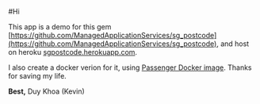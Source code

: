 #Hi

This app is a demo for this gem [https://github.com/ManagedApplicationServices/sg_postcode](https://github.com/ManagedApplicationServices/sg_postcode), and host on heroku [sgpostcode.herokuapp.com](sgpostcode.herokuapp.com).

I also create a docker verion for it, using [Passenger Docker image](https://github.com/phusion/passenger-docker). Thanks for saving my life.

**Best,**
Duy Khoa (Kevin)
